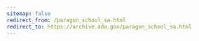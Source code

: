 ```yaml
---
sitemap: false 
redirect_from: /paragon_school_sa.html 
redirect_to: https://archive.ada.gov/paragon_school_sa.html 
---
```

